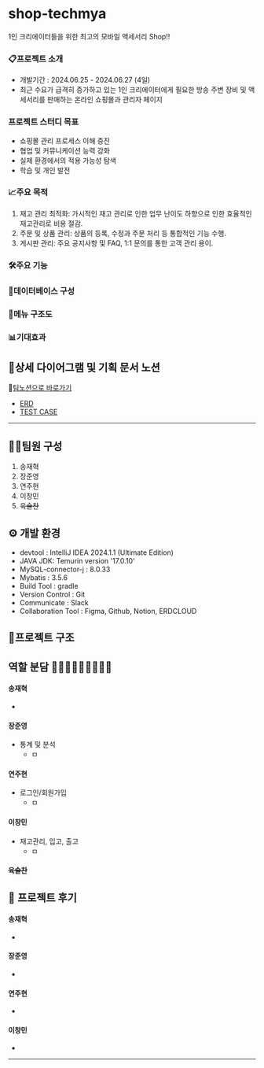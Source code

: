 
# shop-techmya
1인 크리에이터들을 위한 최고의 모바일 액세서리 Shop!!

### 📋프로젝트 소개
* 개발기간 : 2024.06.25 - 2024.06.27 (4일)
* 최근 수요가 급격히 증가하고 있는 1인 크리에이터에게 필요한 방송 주변 장비 및 액세서리를 판매하는 온라인 쇼핑몰과 관리자 페이지

### 프로젝트 스터디 목표
- 쇼핑몰 관리 프로세스 이해 증진
- 협업 및 커뮤니케이션 능력 강화
- 실제 환경에서의 적용 가능성 탐색
- 학습 및 개인 발전


### 📈주요 목적
1. 재고 관리 최적화: 가시적인 재고 관리로 인한 업무 난이도 하향으로 인한 효율적인 재고관리로 비용 절감.
2. 주문 및 상품 관리: 상품의 등록, 수정과 주문 처리 등 통합적인 기능 수행.
3. 게시판 관리: 주요 공지사항 및 FAQ, 1:1 문의를 통한 고객 관리 용이.

### 🛠️주요 기능



### 🐬데이터베이스 구성


### 📂메뉴 구조도


### 📊기대효과



## 📑상세 다이어그램 및 기획 문서 노션
  🔗[팀노션으로 바로가기](https://www.notion.so/coffit23/3-3355ABC-c26bbee54bbf44fd86fc559fd41e5981?pvs=4)
* [ERD]()
* [TEST CASE]()

* * *

## 🧑‍💻팀원 구성
1. 송재혁
2. 장준영
3. 연주현
4. 이창민
5. ~~육슬찬~~

## ⚙️ 개발 환경
* devtool : IntelliJ IDEA 2024.1.1 (Ultimate Edition)
* JAVA JDK: Temurin version '17.0.10'
* MySQL-connector-j : 8.0.33
* Mybatis : 3.5.6
* Build Tool : gradle
* Version Control : Git
* Communicate : Slack
* Collaboration Tool : Figma, Github, Notion, ERDCLOUD

## 🩻프로젝트 구조



## 역할 분담 👦🏻👦🏻👧🏻👦🏻👻

#### 송재혁
* 


#### 장준영
* 통계 및 분석
  * ㅁ

#### 연주현
* 로그인/회원가입
  * ㅁ

#### 이창민
* 재고관리, 입고, 출고
  * ㅁ

#### ~~육슬찬~~


## 📕 프로젝트 후기

#### 송재혁
* 

#### 장준영
* 

#### 연주현
* 

#### 이창민
* 




<hr>

